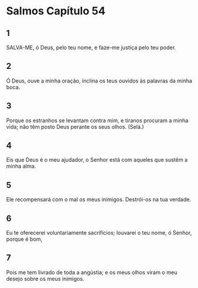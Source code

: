 # Salmos Capítulo 54

## 1
SALVA-ME, ó Deus, pelo teu nome, e faze-me justiça pelo teu poder.

## 2
Ó Deus, ouve a minha oração, inclina os teus ouvidos às palavras da minha boca.

## 3
Porque os estranhos se levantam contra mim, e tiranos procuram a minha vida; não têm posto Deus perante os seus olhos. (Selá.)

## 4
Eis que Deus é o meu ajudador, o Senhor está com aqueles que sustêm a minha alma.

## 5
Ele recompensará com o mal os meus inimigos. Destrói-os na tua verdade.

## 6
Eu te oferecerei voluntariamente sacrifícios; louvarei o teu nome, ó Senhor, porque é bom,

## 7
Pois me tem livrado de toda a angústia; e os meus olhos viram o meu desejo sobre os meus inimigos.


